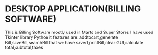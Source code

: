 # DESKTOP APPLICATION(BILLING SOFTWARE)

 
This is Billing Software mostly used in Marts and Super Stores I have used Tkinter library Python it features are: addtocart,generate Bill,saveBill,searchBill that we have saved,printBill,clear GUI,calculate total,subtotal,taxes
